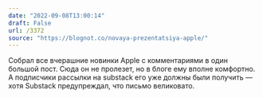 ```yaml
---
date: "2022-09-08T13:00:14"
draft: False
url: /3372
source: "https://blognot.co/novaya-prezentatsiya-apple/"
---
```


Собрал все вчерашние новинки Apple с комментариями в один большой пост. Сюда он не пролезет, но в блоге ему вполне комфортно. 
А подписчики рассылки на substack его уже должны были получить — хотя Substack предупреждал, что письмо великовато.
